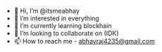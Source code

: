 - 👋 Hi, I’m @itsmeabhay
- 👀 I’m interested in everything
- 🌱 I’m currently learning blockhain
- 💞️ I’m looking to collaborate on (IDK)
- 📫 How to reach me - abhayraj4235@gmail.com

<!---
itsmeabhay/itsmeabhay is a ✨ special ✨ repository because its `README.md` (this file) appears on your GitHub profile.
You can click the Preview link to take a look at your changes.
--->
